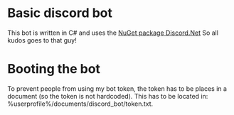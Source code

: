 # Basic discord bot
This bot is written in C# and uses the [NuGet package Discord.Net](https://github.com/RogueException/Discord.Net)  So all kudos goes to that guy!

# Booting the bot
To prevent people from using my bot token, the token has to be places in a document (so the token is not hardcoded). This has to be located in: %userprofile%/documents/discord_bot/token.txt.
